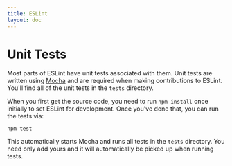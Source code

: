 ```yaml
---
title: ESLint
layout: doc
---
```

<!-- Note: No pull requests accepted for this file. See README.md in the root directory for details. -->
# Unit Tests

Most parts of ESLint have unit tests associated with them. Unit tests are written using [Mocha](http://visionmedia.github.io/mocha/) and are required when making contributions to ESLint. You'll find all of the unit tests in the `tests` directory.

When you first get the source code, you need to run `npm install` once initially to set ESLint for development. Once you've done that, you can run the tests via:

    npm test

This automatically starts Mocha and runs all tests in the `tests` directory. You need only add yours and it will automatically be picked up when running tests.
